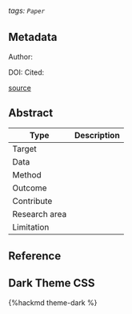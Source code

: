 ###### tags: `Paper`

## Metadata

Author: 

DOI: 
Cited: 

[source]()

## Abstract

| Type          | Description |
| ------------- | ----------- |
| Target        |             |
| Data          |             |
| Method        |             |
| Outcome       |             |
| Contribute    |             |
| Research area |             |
| Limitation    |             |

## Reference

## Dark Theme CSS

{%hackmd theme-dark %}